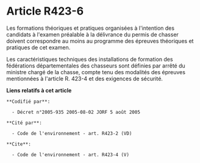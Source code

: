 # Article R423-6

Les formations théoriques et pratiques organisées à l'intention des candidats à l'examen préalable à la délivrance du permis
de chasser doivent correspondre au moins au programme des épreuves théoriques et pratiques de cet examen. 

Les caractéristiques techniques des installations de formation des fédérations départementales des chasseurs sont définies
par arrêté du ministre chargé de la chasse, compte tenu des modalités des épreuves mentionnées à l'article R. 423-4 et des
exigences de sécurité.

**Liens relatifs à cet article**

	**Codifié par**:

	  - Décret n°2005-935 2005-08-02 JORF 5 août 2005

	**Cité par**:

	  - Code de l'environnement - art. R423-2 (VD)

	**Cite**:

	  - Code de l'environnement - art. R423-4 (V)
